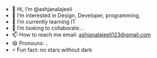 - 👋 Hi, I’m @ashjanalajeeli
- 👀 I’m interested in Design, Developer, programming,
- 🌱 I’m currently learning IT
- 💞️ I’m looking to collaborate...
- 📫 How to reach me email: ashjanalajeeli123@gmail.com
- 😄 Pronouns: ..
- ⚡ Fun fact: no stars without dark

<!---
ashjanalajeeli/ashjanalajeeli is a ✨ special ✨ repository because its `README.md` (this file) appears on your GitHub profile.
You can click the Preview link to take a look at your changes.
--->
